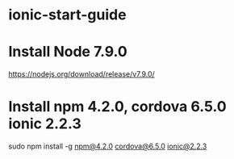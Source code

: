 # ionic-start-guide

# Install Node 7.9.0
https://nodejs.org/download/release/v7.9.0/

# Install npm 4.2.0, cordova 6.5.0 ionic 2.2.3
sudo npm install -g npm@4.2.0 cordova@6.5.0 ionic@2.2.3
